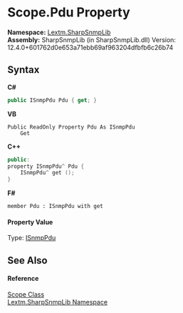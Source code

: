# Scope.Pdu Property 
 

**Namespace:**&nbsp;<a href="N_Lextm_SharpSnmpLib">Lextm.SharpSnmpLib</a><br />**Assembly:**&nbsp;SharpSnmpLib (in SharpSnmpLib.dll) Version: 12.4.0+601762d0e653a71ebb69af963204dfbfb6c26b74

## Syntax

**C#**<br />
``` C#
public ISnmpPdu Pdu { get; }
```

**VB**<br />
``` VB
Public ReadOnly Property Pdu As ISnmpPdu
	Get
```

**C++**<br />
``` C++
public:
property ISnmpPdu^ Pdu {
	ISnmpPdu^ get ();
}
```

**F#**<br />
``` F#
member Pdu : ISnmpPdu with get

```


#### Property Value
Type: <a href="T_Lextm_SharpSnmpLib_ISnmpPdu">ISnmpPdu</a>

## See Also


#### Reference
<a href="T_Lextm_SharpSnmpLib_Scope">Scope Class</a><br /><a href="N_Lextm_SharpSnmpLib">Lextm.SharpSnmpLib Namespace</a><br />